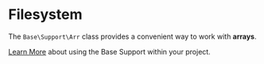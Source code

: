 # Filesystem

The `Base\Support\Arr` class provides a convenient way to work with **arrays**.

[Learn More](README.md) about using the Base Support within your project.
